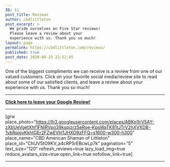 ```yaml
---
ID: 11
post_title: Reviews
author: cbdlittleton
post_excerpt: >
  We pride ourselves on Five Star reviews!
  Please leave a review about your
  experience with us. Thank you so much!
layout: page
permalink: https://cbdlittleton.com/reviews/
published: true
post_date: 2020-08-25 22:52:45
---
```

<!-- wp:paragraph -->
<p>One of the biggest compliments we can receive is a review from one of our valued customers. Click on your favorite social media/review site to read about some of our satisfied clients, and leave a review about your experience with us. Thank you so much!</p>
<!-- /wp:paragraph -->

<!-- wp:separator {"className":"is-style-default"} -->
<hr class="wp-block-separator is-style-default"/>
<!-- /wp:separator -->

<!-- wp:paragraph -->
<p><a href="https://maps.google.com/?cid=13377674189025352255"><strong>Click here to leave your Google Review!</strong></a></p>
<!-- /wp:paragraph -->

<!-- wp:separator -->
<hr class="wp-block-separator"/>
<!-- /wp:separator -->

<!-- wp:shortcode -->
[grw place_photo="https://lh3.googleusercontent.com/places/ABKp1IrV5AY-zXbUeVgetXhf1FNlRVpo39kspjzrzSeRoe-KpsWaTK81tJTrV2hXVXDB-1vbRqjgvKkhtGEr2FZwEVhI1JHXD9zFFQ=s1600-w300-h300" place_name="CBD American Shaman of Littleton" place_id="ChIJV5tO9KV_a4cRP5rEBcwLp7k" pagination="5" text_size="120" refresh_reviews=true lazy_load_img=true reduce_avatars_size=true open_link=true nofollow_link=true]
<!-- /wp:shortcode -->

<!-- wp:separator {"className":"is-style-default"} -->
<hr class="wp-block-separator is-style-default"/>
<!-- /wp:separator -->